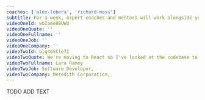 ```yaml
---
coaches: ['alex-lobera', 'richard-moss']
subtitle: For a week, expert coaches and mentors will work alongside you in London to master the React ecosystem so you return to work as a React specialist
videoOneId: wbIame88UWU
videoOneQuote: ''
videoOneFullname: ''
videoOneJob: ''
videoOneCompany: ''
videoTwoId: blg40SCle7I
videoTwoQuote: We're moving to React so I've looked at the codebase to identify where we could be using advanced patterns...
videoTwoFullname: Lara Ramey
videoTwoJob: Software Developer,
videoTwoCompany: Meredith Corporation,
---
```


TODO ADD TEXT
